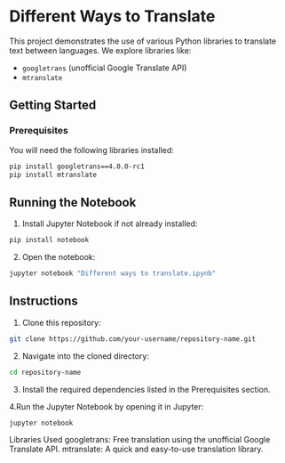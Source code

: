 # Different Ways to Translate

This project demonstrates the use of various Python libraries to translate text between languages. We explore libraries like:

- `googletrans` (unofficial Google Translate API)
- `mtranslate`

## Getting Started

### Prerequisites
You will need the following libraries installed:

```bash
pip install googletrans==4.0.0-rc1
pip install mtranslate
```

## Running the Notebook

1. Install Jupyter Notebook if not already installed:
```bash
pip install notebook
```
2. Open the notebook:
```bash
jupyter notebook "Different ways to translate.ipynb"
```
## Instructions

1. Clone this repository:
```bash
git clone https://github.com/your-username/repository-name.git
```
2. Navigate into the cloned directory:
```bash
cd repository-name
```
3. Install the required dependencies listed in the Prerequisites section.

4.Run the Jupyter Notebook by opening it in Jupyter:
```bash
jupyter notebook
```
Libraries Used
googletrans: Free translation using the unofficial Google Translate API.
mtranslate: A quick and easy-to-use translation library.
